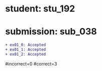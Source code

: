 # student: stu_192
# submission: sub_038

```diff
+ ex01_0: Accepted
+ ex01_1: Accepted
+ ex01_2: Accepted
```
#incorrect=0
#correct=3

